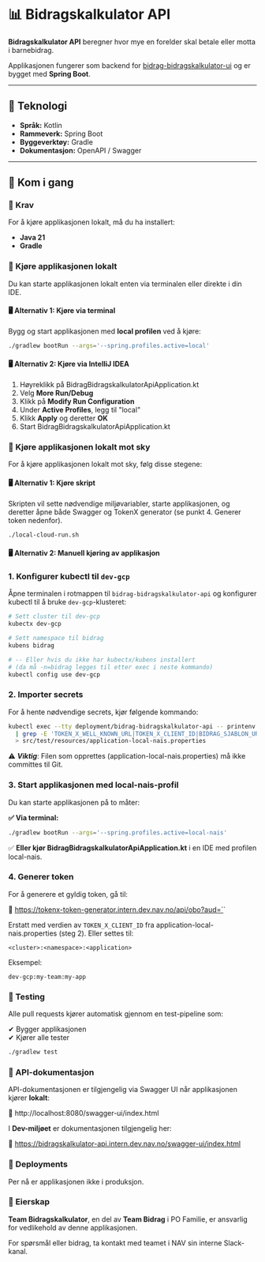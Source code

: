 # 📊 Bidragskalkulator API

**Bidragskalkulator API** beregner hvor mye en forelder skal betale eller motta i barnebidrag.

Applikasjonen fungerer som backend for [bidrag-bidragskalkulator-ui](https://github.com/navikt/bidrag-bidragskalkulator-ui) og er bygget med **Spring Boot**.

---

## 🚀 Teknologi

- **Språk:** Kotlin
- **Rammeverk:** Spring Boot
- **Byggeverktøy:** Gradle
- **Dokumentasjon:** OpenAPI / Swagger

---

## 📌 Kom i gang

### 🚧 Krav

For å kjøre applikasjonen lokalt, må du ha installert:

- **Java 21**
- **Gradle**

### 📌 Kjøre applikasjonen lokalt

Du kan starte applikasjonen lokalt enten via terminalen eller direkte i din IDE.

#### 🖥️ Alternativ 1: Kjøre via terminal
Bygg og start applikasjonen med **local profilen** ved å kjøre:

```bash
./gradlew bootRun --args='--spring.profiles.active=local'
```

#### 🖥️ Alternativ 2: Kjøre via IntelliJ IDEA

1. Høyreklikk på BidragBidragskalkulatorApiApplication.kt
2. Velg **More Run/Debug**
3. Klikk på **Modify Run Configuration**
4. Under **Active Profiles**, legg til "local"
5. Klikk **Apply** og deretter **OK**
6. Start BidragBidragskalkulatorApiApplication.kt

### 📌 Kjøre applikasjonen lokalt mot sky

For å kjøre applikasjonen lokalt mot sky, følg disse stegene:  

#### 🖥️ Alternativ 1: Kjøre skript

Skripten vil sette nødvendige miljøvariabler, starte applikasjonen, og deretter åpne både Swagger og TokenX generator (se punkt 4. Generer token nedenfor).

```bash
./local-cloud-run.sh
```

#### 🖥️ Alternativ 2: Manuell kjøring av applikasjon

### 1. Konfigurer kubectl til `dev-gcp`

Åpne terminalen i rotmappen til `bidrag-bidragskalkulator-api` og konfigurer kubectl til å bruke `dev-gcp`-klusteret:

```bash
# Sett cluster til dev-gcp
kubectx dev-gcp

# Sett namespace til bidrag
kubens bidrag 

# -- Eller hvis du ikke har kubectx/kubens installert 
# (da må -n=bidrag legges til etter exec i neste kommando)
kubectl config use dev-gcp
```

### 2. Importer secrets

For å hente nødvendige secrets, kjør følgende kommando:

```bash
kubectl exec --tty deployment/bidrag-bidragskalkulator-api -- printenv \
  | grep -E 'TOKEN_X_WELL_KNOWN_URL|TOKEN_X_CLIENT_ID|BIDRAG_SJABLON_URL' \
  > src/test/resources/application-local-nais.properties
```

⚠ **_Viktig_**: Filen som opprettes (application-local-nais.properties) må ikke committes til Git.

### 3. Start applikasjonen med local-nais-profil

Du kan starte applikasjonen på to måter:

**✅ Via terminal:**
```bash
./gradlew bootRun --args='--spring.profiles.active=local-nais'
```

✅ **Eller kjør BidragBidragskalkulatorApiApplication.kt** i en IDE med profilen local-nais.

### 4. Generer token

For å generere et gyldig token, gå til:

🔗 https://tokenx-token-generator.intern.dev.nav.no/api/obo?aud=`<audience>`

Erstatt <audience> med verdien av `TOKEN_X_CLIENT_ID` fra application-local-nais.properties (steg 2).
Eller settes til:

`<cluster>:<namespace>:<application>`

Eksempel:

`dev-gcp:my-team:my-app`

### 🧪 Testing

Alle pull requests kjører automatisk gjennom en test-pipeline som:

✔ Bygger applikasjonen <br>
✔ Kjører alle tester

```bash
./gradlew test
```

### 📜 API-dokumentasjon

API-dokumentasjonen er tilgjengelig via Swagger UI når applikasjonen kjører **lokalt**:

🔗 http://localhost:8080/swagger-ui/index.html

I **Dev-miljøet** er dokumentasjonen tilgjengelig her:

🔗 https://bidragskalkulator-api.intern.dev.nav.no/swagger-ui/index.html

### 🚀 Deployments

Per nå er applikasjonen ikke i produksjon.


### 👥 Eierskap

**Team Bidragskalkulator**, en del av **Team Bidrag** i PO Familie, er ansvarlig for vedlikehold av denne applikasjonen.

For spørsmål eller bidrag, ta kontakt med teamet i NAV sin interne Slack-kanal.
